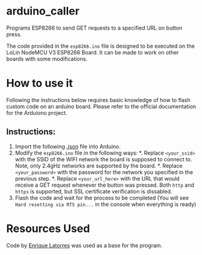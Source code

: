 # arduino_caller
Programs ESP8266 to send GET requests to a specified URL on button press.

The code provided in the `esp8266.ino` file is designed to be executed on the LoLin NodeMCU V3 ESP8266 Board. It can be made to work on other boards with some modifications.

# How to use it
Following the instructions below requires basic knowledge of how to flash custom code on an arduino board. Please refer to the official documentation for the Arduiono project.
## Instructions:
1. Import the following [.json](http://arduino.esp8266.com/stable/package_esp8266com_index.json) file into Arduino.
2. Modify the `esp8266.ino` file in the following ways:
   *. Replace `<your_ssid>` with the SSID of the WIFI network the board is supposed to connect to. Note, only 2.4gHz networks are supported by the board.
   *. Replace `<your_password>` with the password for the network you specified in the previous step.
   *. Replace `<your_url_here>` with the URL that would receive a GET request whenever the button was pressed. Both `http` and `https` is supported, but SSL certificate verification is dissabled.
3. Flash the code and wait for the process to be completed (You will see `Hard resetting via RTS pin...` in the console when everything is ready)

# Resources Used
Code by [Enrique Latorres](http://enrique.latorres.org/2017/10/17/testing-lolin-nodemcu-v3-esp8266/) was used as a base for the program.
